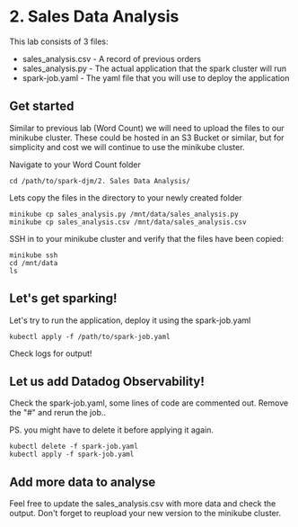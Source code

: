 # 2. Sales Data Analysis

This lab consists of 3 files:
- sales_analysis.csv - A record of previous orders
- sales_analysis.py - The actual application that the spark cluster will run
- spark-job.yaml - The yaml file that you will use to deploy the application


## Get started

Similar to previous lab (Word Count) we will need to upload the files to our minikube cluster. These could be hosted in an S3 Bucket or similar, but for simplicity and cost we will continue to use the minikube cluster.


Navigate to your Word Count folder
```
cd /path/to/spark-djm/2. Sales Data Analysis/
```

Lets copy the files in the directory to your newly created folder
```
minikube cp sales_analysis.py /mnt/data/sales_analysis.py
minikube cp sales_analysis.csv /mnt/data/sales_analysis.csv
```

SSH in to your minikube cluster and verify that the files have been copied:
```
minikube ssh
cd /mnt/data
ls
```

## Let's get sparking!
Let's try to run the application, deploy it using the spark-job.yaml

```
kubectl apply -f /path/to/spark-job.yaml
```

Check logs for output!


## Let us add Datadog Observability!
Check the spark-job.yaml, some lines of code are commented out.
Remove the "#" and rerun the job..

PS. you might have to delete it before applying it again.
```
kubectl delete -f spark-job.yaml
kubectl apply -f spark-job.yaml
```

## Add more data to analyse
Feel free to update the sales_analysis.csv with more data and check the output. Don't forget to reupload your new version to the minikube cluster.